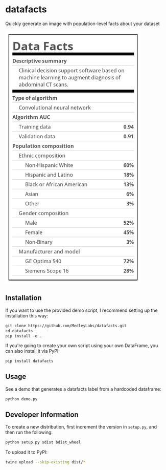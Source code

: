 # datafacts
Quickly generate an image with population-level facts about your dataset

![demo.png](demo.png)


## Installation

If you want to use the provided demo script, I recommend setting up the
installation this way:

```
git clone https://github.com/MedleyLabs/datafacts.git
cd datafacts
pip install -e .
```

If you're going to create your own script using your own DataFrame, you can also
install it via PyPI:

```
pip install datafacts
```

## Usage

See a demo that generates a datafacts label from a hardcoded dataframe:

```
python demo.py
```

## Developer Information

To create a new distribution, first increment the version in `setup.py`, and 
then run the following:

```bash
python setup.py sdist bdist_wheel
```

To upload it to PyPI:

```bash
twine upload --skip-existing dist/*
```